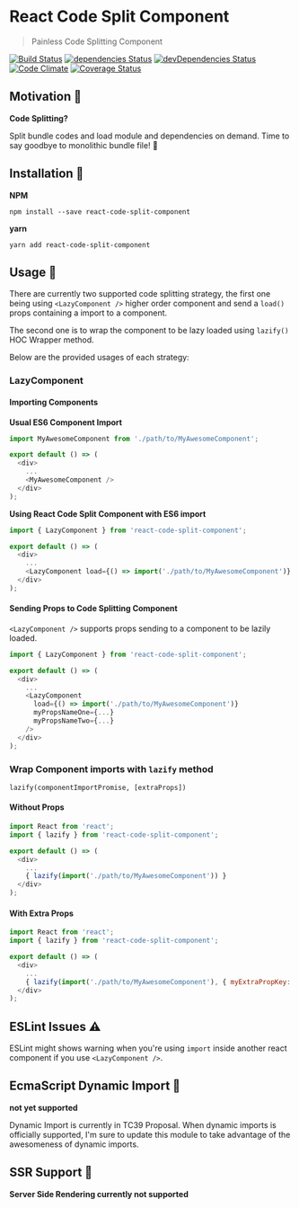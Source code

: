 # React Code Split Component
> Painless Code Splitting Component

[![Build Status](https://travis-ci.org/adhywiranata/react-code-split-component.svg?branch=master)](https://travis-ci.org/adhywiranata/react-code-split-component)
[![dependencies Status](https://david-dm.org/adhywiranata/react-code-split-component/status.png)](https://david-dm.org/adhywiranata/react-code-split-component)
[![devDependencies Status](https://david-dm.org/adhywiranata/react-code-split-component/dev-status.svg)](https://david-dm.org/adhywiranata/react-code-split-component?type=dev)
[![Code Climate](https://codeclimate.com/github/adhywiranata/react-code-split-component/badges/gpa.svg)](https://codeclimate.com/github/adhywiranata/react-code-split-component)
[![Coverage Status](https://coveralls.io/repos/github/adhywiranata/cra-webpack-code-splitting/badge.svg?branch=master)](https://coveralls.io/github/adhywiranata/cra-webpack-code-splitting?branch=master)
<!-- [![codecov](https://codecov.io/gh/adhywiranata/react-code-split-component/branch/master/graph/badge.svg)](https://codecov.io/gh/adhywiranata/react-code-split-component) -->

## Motivation 💪

__Code Splitting?__

Split bundle codes and load module and dependencies on demand. Time to say goodbye to monolithic bundle file! 👋

## Installation 👷
**NPM**
```
npm install --save react-code-split-component
```
**yarn**
```
yarn add react-code-split-component
```

## Usage 🔧
There are currently two supported code splitting strategy, the first one being using ``<LazyComponent />`` higher order component and send a ``load()`` props containing a import to a component.

The second one is to wrap the component to be lazy loaded using ``lazify()`` HOC Wrapper method.

Below are the provided usages of each strategy:

### LazyComponent

#### Importing Components

__Usual ES6 Component Import__

```javascript
import MyAwesomeComponent from './path/to/MyAwesomeComponent';

export default () => (
  <div>
    ...
    <MyAwesomeComponent />
  </div>
);
```

__Using React Code Split Component with ES6 import__

```javascript
import { LazyComponent } from 'react-code-split-component';

export default () => (
  <div>
    ...
    <LazyComponent load={() => import('./path/to/MyAwesomeComponent')} />
  </div>
);
```

#### Sending Props to Code Splitting Component
``<LazyComponent />`` supports props sending to a component to be lazily loaded.

```javascript
import { LazyComponent } from 'react-code-split-component';

export default () => (
  <div>
    ...
    <LazyComponent
      load={() => import('./path/to/MyAwesomeComponent')}
      myPropsNameOne={...}
      myPropsNameTwo={...}
    />
  </div>
);
```

### Wrap Component imports with ``lazify`` method

``
lazify(componentImportPromise, [extraProps])
``

#### Without Props
```javascript
import React from 'react';
import { lazify } from 'react-code-split-component';

export default () => (
  <div>
    ...
    { lazify(import('./path/to/MyAwesomeComponent')) }
  </div>
);
```

#### With Extra Props
```javascript
import React from 'react';
import { lazify } from 'react-code-split-component';

export default () => (
  <div>
    ...
    { lazify(import('./path/to/MyAwesomeComponent'), { myExtraPropKey: 'hi!'}) }
  </div>
);
```

## ESLint Issues ⚠️
ESLint might shows warning when you're using ``import`` inside another react component if you use ``<LazyComponent />``.

## EcmaScript Dynamic Import 🎵

**not yet supported**

Dynamic Import is currently in TC39 Proposal. When dynamic imports is officially supported, I'm sure to update this module to take advantage of the awesomeness of dynamic imports.

## SSR Support 🔬

**Server Side Rendering currently not supported**
